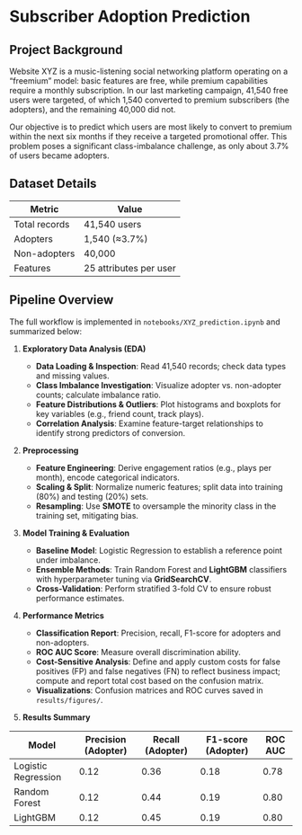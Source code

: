 # Subscriber Adoption Prediction

## Project Background

Website XYZ is a music-listening social networking platform operating on a “freemium” model: basic features are free, while premium capabilities require a monthly subscription. In our last marketing campaign, 41,540 free users were targeted, of which 1,540 converted to premium subscribers (the adopters), and the remaining 40,000 did not.

Our objective is to predict which users are most likely to convert to premium within the next six months if they receive a targeted promotional offer. This problem poses a significant class-imbalance challenge, as only about 3.7% of users became adopters.

## Dataset Details

| Metric        | Value                  |
| ------------- | ---------------------- |
| Total records | 41,540 users           |
| Adopters      | 1,540 (≈3.7%)          |
| Non-adopters  | 40,000                 |
| Features      | 25 attributes per user |

## Pipeline Overview

The full workflow is implemented in `notebooks/XYZ_prediction.ipynb` and summarized below:

1. **Exploratory Data Analysis (EDA)**

   - **Data Loading & Inspection**: Read 41,540 records; check data types and missing values.
   - **Class Imbalance Investigation**: Visualize adopter vs. non-adopter counts; calculate imbalance ratio.
   - **Feature Distributions & Outliers**: Plot histograms and boxplots for key variables (e.g., friend count, track plays).
   - **Correlation Analysis**: Examine feature-target relationships to identify strong predictors of conversion.

2. **Preprocessing**

   - **Feature Engineering**: Derive engagement ratios (e.g., plays per month), encode categorical indicators.
   - **Scaling & Split**: Normalize numeric features; split data into training (80%) and testing (20%) sets.
   - **Resampling**: Use **SMOTE** to oversample the minority class in the training set, mitigating bias.

3. **Model Training & Evaluation**

   - **Baseline Model**: Logistic Regression to establish a reference point under imbalance.
   - **Ensemble Methods**: Train Random Forest and **LightGBM** classifiers with hyperparameter tuning via **GridSearchCV**.
   - **Cross-Validation**: Perform stratified 3-fold CV to ensure robust performance estimates.

4. **Performance Metrics**

   - **Classification Report**: Precision, recall, F1-score for adopters and non-adopters.
   - **ROC AUC Score**: Measure overall discrimination ability.
   - **Cost-Sensitive Analysis**: Define and apply custom costs for false positives (FP) and false negatives (FN) to reflect business impact; compute and report total cost based on the confusion matrix.
   - **Visualizations**: Confusion matrices and ROC curves saved in `results/figures/`.

5. **Results Summary**

| Model               | Precision (Adopter) | Recall (Adopter) | F1-score (Adopter) | ROC AUC | 
| ------------------- | ------------------- | ---------------- | ------------------ | ------- | 
| Logistic Regression | 0.12                | 0.36             | 0.18               | 0.78    | 
| Random Forest       | 0.12                | 0.44             | 0.19               | 0.80    | 
| LightGBM            | 0.12                | 0.45             | 0.19               | 0.80    | 

